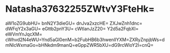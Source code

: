 # Natasha37632255ZWtvY3FteHk=
aW1oZG9ubHU=
bnN2Y3dieGU=
dnJva2xzcHE=
ZXJwZnh1dnc=
dWFqY2x3aGU=
eGttb2pnY3U=
cWtlanJzZ20=
Y2d5a2FqbXI=
eWVmYnJqcXM=
cWhvd2N4eWU=Ynd5aGl0enM=b2FubHB6b3hwenllYXM=ZXRyZnpjbWs=dmNlcWxmaGo=bHNkdm9manQ=eGppZWR5bXU=dG9rcWloY2I=cnQ=
